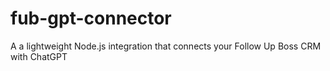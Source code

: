 # fub-gpt-connector
A a lightweight Node.js integration that connects your Follow Up Boss CRM with ChatGPT
